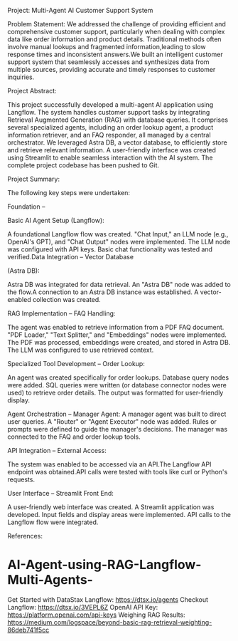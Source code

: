 Project: Multi-Agent AI Customer Support System

Problem Statement:
We addressed the challenge of providing efficient and comprehensive customer support, particularly when dealing with complex data like order information and product details. Traditional methods often involve manual lookups and fragmented information,leading to slow response times and inconsistent answers.We built an intelligent customer support system that seamlessly accesses and synthesizes data from multiple sources, providing accurate and timely responses to customer inquiries.

Project Abstract:

This project successfully developed a multi-agent AI application using Langflow. The system handles customer support tasks by integrating Retrieval Augmented Generation (RAG) with database queries. It comprises several specialized agents, including an order lookup agent, a product information retriever, and an FAQ responder, all managed by a central orchestrator. We leveraged Astra DB, a vector database, to efficiently store and retrieve relevant information. A user-friendly interface was created using Streamlit to enable seamless interaction with the AI system. The complete project codebase has been pushed to Git.

Project Summary:

The following key steps were undertaken:

Foundation – 

Basic AI Agent Setup (Langflow):

A foundational Langflow flow was created.
"Chat Input," an LLM node (e.g., OpenAI's GPT), and "Chat Output" nodes were implemented.
The LLM node was configured with API keys.
Basic chat functionality was tested and verified.Data Integration – Vector Database 

(Astra DB):

Astra DB was integrated for data retrieval.
An "Astra DB" node was added to the flow.A connection to an Astra DB instance was established.
A vector-enabled collection was created.

RAG Implementation – FAQ Handling:

The agent was enabled to retrieve information from a PDF FAQ document.
"PDF Loader," "Text Splitter," and "Embeddings" nodes were implemented.
The PDF was processed, embeddings were created, and stored in Astra DB.
The LLM was configured to use retrieved context.

Specialized Tool Development – Order Lookup:

An agent was created specifically for order lookups.
Database query nodes were added.
SQL queries were written (or database connector nodes were used) to retrieve order details.
The output was formatted for user-friendly display.

Agent Orchestration – Manager Agent:
A manager agent was built to direct user queries.
A "Router" or "Agent Executor" node was added.
Rules or prompts were defined to guide the manager's decisions.
The manager was connected to the FAQ and order lookup tools.

API Integration – External Access:

The system was enabled to be accessed via an API.The Langflow API endpoint was obtained.API calls were tested with tools like curl or Python's requests.

User Interface – Streamlit Front End:

A user-friendly web interface was created.
A Streamlit application was developed.
Input fields and display areas were implemented.
API calls to the Langflow flow were integrated.

References:

# AI-Agent-using-RAG-Langflow-Multi-Agents-
Get Started with DataStax Langflow: https://dtsx.io/agents Checkout Langflow: https://dtsx.io/3VEPL6Z OpenAI API Key: https://platform.openai.com/api-keys Weighing RAG Results: https://medium.com/logspace/beyond-basic-rag-retrieval-weighting-86deb741f5cc  
